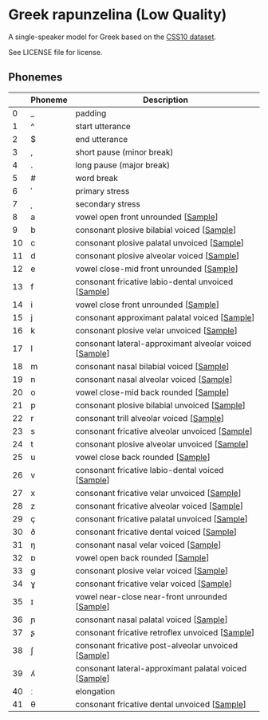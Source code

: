 # Greek rapunzelina (Low Quality)

A single-speaker model for Greek based on the [CSS10 dataset](https://www.kaggle.com/bryanpark/greek-single-speaker-speech-dataset).

See LICENSE file for license.


## Phonemes

<table><thead><th>&nbsp;</th><th>Phoneme</th><th>Description</th></thead>
<tr>
<td> 0 </td>
<td> _ </td>
<td> padding </td>
</tr>
<tr>
<td> 1 </td>
<td> ^ </td>
<td> start utterance </td>
</tr>
<tr>
<td> 2 </td>
<td> $ </td>
<td> end utterance </td>
</tr>
<tr>
<td> 3 </td>
<td> , </td>
<td> short pause (minor break) </td>
</tr>
<tr>
<td> 4 </td>
<td> . </td>
<td> long pause (major break) </td>
</tr>
<tr>
<td> 5 </td>
<td> # </td>
<td> word break </td>
</tr>
<tr>
<td> 6 </td>
<td> ˈ </td>
<td> primary stress </td>
</tr>
<tr>
<td> 7 </td>
<td> ˌ </td>
<td> secondary stress </td>
</tr>
<tr>
<td> 8 </td>
<td> a </td>
<td> vowel open front unrounded [<a title="Audio sample for vowel open front unrounded " href="../../../phonemes/open_front_unrounded_vowel.wav?raw=true">Sample</a>] </td>
</tr>
<tr>
<td> 9 </td>
<td> b </td>
<td> consonant plosive bilabial voiced [<a title="Audio sample for consonant plosive bilabial voiced " href="../../../phonemes/voiced_bilabial_plosive.wav?raw=true">Sample</a>] </td>
</tr>
<tr>
<td> 10 </td>
<td> c </td>
<td> consonant plosive palatal unvoiced [<a title="Audio sample for consonant plosive palatal unvoiced " href="../../../phonemes/voiceless_palatal_plosive.wav?raw=true">Sample</a>] </td>
</tr>
<tr>
<td> 11 </td>
<td> d </td>
<td> consonant plosive alveolar voiced [<a title="Audio sample for consonant plosive alveolar voiced " href="../../../phonemes/voiced_alveolar_plosive.wav?raw=true">Sample</a>] </td>
</tr>
<tr>
<td> 12 </td>
<td> e </td>
<td> vowel close-mid front unrounded [<a title="Audio sample for vowel close-mid front unrounded " href="../../../phonemes/close-mid_front_unrounded_vowel.wav?raw=true">Sample</a>] </td>
</tr>
<tr>
<td> 13 </td>
<td> f </td>
<td> consonant fricative labio-dental unvoiced [<a title="Audio sample for consonant fricative labio-dental unvoiced " href="../../../phonemes/voiceless_labiodental_fricative.wav?raw=true">Sample</a>] </td>
</tr>
<tr>
<td> 14 </td>
<td> i </td>
<td> vowel close front unrounded [<a title="Audio sample for vowel close front unrounded " href="../../../phonemes/close_front_unrounded_vowel.wav?raw=true">Sample</a>] </td>
</tr>
<tr>
<td> 15 </td>
<td> j </td>
<td> consonant approximant palatal voiced [<a title="Audio sample for consonant approximant palatal voiced " href="../../../phonemes/palatal_approximant.wav?raw=true">Sample</a>] </td>
</tr>
<tr>
<td> 16 </td>
<td> k </td>
<td> consonant plosive velar unvoiced [<a title="Audio sample for consonant plosive velar unvoiced " href="../../../phonemes/voiceless_velar_plosive.wav?raw=true">Sample</a>] </td>
</tr>
<tr>
<td> 17 </td>
<td> l </td>
<td> consonant lateral-approximant alveolar voiced [<a title="Audio sample for consonant lateral-approximant alveolar voiced " href="../../../phonemes/alveolar_lateral_approximant.wav?raw=true">Sample</a>] </td>
</tr>
<tr>
<td> 18 </td>
<td> m </td>
<td> consonant nasal bilabial voiced [<a title="Audio sample for consonant nasal bilabial voiced " href="../../../phonemes/bilabial_nasal.wav?raw=true">Sample</a>] </td>
</tr>
<tr>
<td> 19 </td>
<td> n </td>
<td> consonant nasal alveolar voiced [<a title="Audio sample for consonant nasal alveolar voiced " href="../../../phonemes/alveolar_nasal.wav?raw=true">Sample</a>] </td>
</tr>
<tr>
<td> 20 </td>
<td> o </td>
<td> vowel close-mid back rounded [<a title="Audio sample for vowel close-mid back rounded " href="../../../phonemes/close-mid_back_rounded_vowel.wav?raw=true">Sample</a>] </td>
</tr>
<tr>
<td> 21 </td>
<td> p </td>
<td> consonant plosive bilabial unvoiced [<a title="Audio sample for consonant plosive bilabial unvoiced " href="../../../phonemes/voiceless_bilabial_plosive.wav?raw=true">Sample</a>] </td>
</tr>
<tr>
<td> 22 </td>
<td> r </td>
<td> consonant trill alveolar voiced [<a title="Audio sample for consonant trill alveolar voiced " href="../../../phonemes/alveolar_trill.wav?raw=true">Sample</a>] </td>
</tr>
<tr>
<td> 23 </td>
<td> s </td>
<td> consonant fricative alveolar unvoiced [<a title="Audio sample for consonant fricative alveolar unvoiced " href="../../../phonemes/voiceless_alveolar_fricative.wav?raw=true">Sample</a>] </td>
</tr>
<tr>
<td> 24 </td>
<td> t </td>
<td> consonant plosive alveolar unvoiced [<a title="Audio sample for consonant plosive alveolar unvoiced " href="../../../phonemes/voiceless_alveolar_plosive.wav?raw=true">Sample</a>] </td>
</tr>
<tr>
<td> 25 </td>
<td> u </td>
<td> vowel close back rounded [<a title="Audio sample for vowel close back rounded " href="../../../phonemes/close_back_rounded_vowel.wav?raw=true">Sample</a>] </td>
</tr>
<tr>
<td> 26 </td>
<td> v </td>
<td> consonant fricative labio-dental voiced [<a title="Audio sample for consonant fricative labio-dental voiced " href="../../../phonemes/voiced_labiodental_fricative.wav?raw=true">Sample</a>] </td>
</tr>
<tr>
<td> 27 </td>
<td> x </td>
<td> consonant fricative velar unvoiced [<a title="Audio sample for consonant fricative velar unvoiced " href="../../../phonemes/voiceless_velar_fricative.wav?raw=true">Sample</a>] </td>
</tr>
<tr>
<td> 28 </td>
<td> z </td>
<td> consonant fricative alveolar voiced [<a title="Audio sample for consonant fricative alveolar voiced " href="../../../phonemes/voiced_alveolar_fricative.wav?raw=true">Sample</a>] </td>
</tr>
<tr>
<td> 29 </td>
<td> ç </td>
<td> consonant fricative palatal unvoiced [<a title="Audio sample for consonant fricative palatal unvoiced " href="../../../phonemes/voiceless_palatal_fricative.wav?raw=true">Sample</a>] </td>
</tr>
<tr>
<td> 30 </td>
<td> ð </td>
<td> consonant fricative dental voiced [<a title="Audio sample for consonant fricative dental voiced " href="../../../phonemes/voiced_dental_fricative.wav?raw=true">Sample</a>] </td>
</tr>
<tr>
<td> 31 </td>
<td> ŋ </td>
<td> consonant nasal velar voiced [<a title="Audio sample for consonant nasal velar voiced " href="../../../phonemes/velar_nasal.wav?raw=true">Sample</a>] </td>
</tr>
<tr>
<td> 32 </td>
<td> ɒ </td>
<td> vowel open back rounded [<a title="Audio sample for vowel open back rounded " href="../../../phonemes/open_back_rounded_vowel.wav?raw=true">Sample</a>] </td>
</tr>
<tr>
<td> 33 </td>
<td> ɡ </td>
<td> consonant plosive velar voiced [<a title="Audio sample for consonant plosive velar voiced " href="../../../phonemes/voiced_velar_plosive.wav?raw=true">Sample</a>] </td>
</tr>
<tr>
<td> 34 </td>
<td> ɣ </td>
<td> consonant fricative velar voiced [<a title="Audio sample for consonant fricative velar voiced " href="../../../phonemes/voiced_velar_fricative.wav?raw=true">Sample</a>] </td>
</tr>
<tr>
<td> 35 </td>
<td> ɪ </td>
<td> vowel near-close near-front unrounded [<a title="Audio sample for vowel near-close near-front unrounded " href="../../../phonemes/near-close_near-front_unrounded_vowel.wav?raw=true">Sample</a>] </td>
</tr>
<tr>
<td> 36 </td>
<td> ɲ </td>
<td> consonant nasal palatal voiced [<a title="Audio sample for consonant nasal palatal voiced " href="../../../phonemes/palatal_nasal.wav?raw=true">Sample</a>] </td>
</tr>
<tr>
<td> 37 </td>
<td> ʂ </td>
<td> consonant fricative retroflex unvoiced [<a title="Audio sample for consonant fricative retroflex unvoiced " href="../../../phonemes/voiceless_retroflex_fricative.wav?raw=true">Sample</a>] </td>
</tr>
<tr>
<td> 38 </td>
<td> ʃ </td>
<td> consonant fricative post-alveolar unvoiced [<a title="Audio sample for consonant fricative post-alveolar unvoiced " href="../../../phonemes/voiceless_postalveolar_fricative.wav?raw=true">Sample</a>] </td>
</tr>
<tr>
<td> 39 </td>
<td> ʎ </td>
<td> consonant lateral-approximant palatal voiced [<a title="Audio sample for consonant lateral-approximant palatal voiced " href="../../../phonemes/palatal_lateral_approximant.wav?raw=true">Sample</a>] </td>
</tr>
<tr>
<td> 40 </td>
<td> ː </td>
<td> elongation </td>
</tr>
<tr>
<td> 41 </td>
<td> θ </td>
<td> consonant fricative dental unvoiced [<a title="Audio sample for consonant fricative dental unvoiced " href="../../../phonemes/voiceless_dental_fricative.wav?raw=true">Sample</a>] </td>
</tr>
</table>
